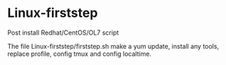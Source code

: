 # Linux-firststep
Post install Redhat/CentOS/OL7 script


The file Linux-firststep/firststep.sh make a yum update, install any tools, replace profile, config tmux and config localtime.
